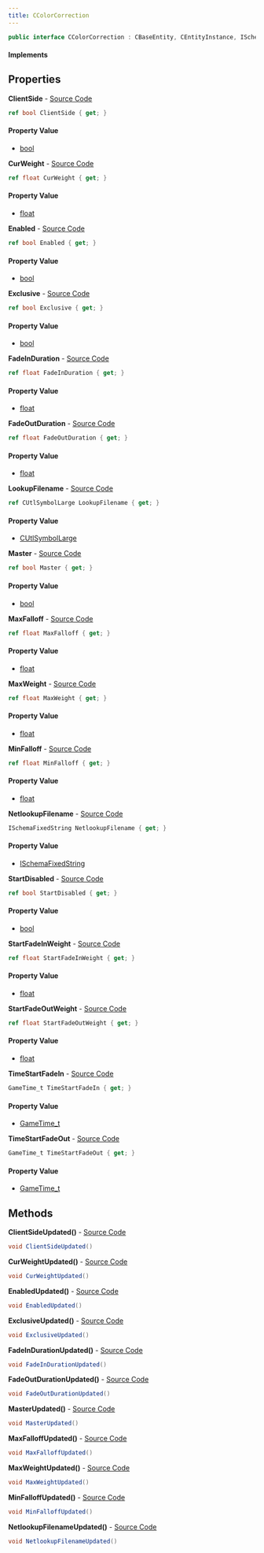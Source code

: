 ```yaml
---
title: CColorCorrection
---
```


```csharp
public interface CColorCorrection : CBaseEntity, CEntityInstance, ISchemaClass<CEntityInstance>, ISchemaClass<CBaseEntity>, ISchemaClass<CColorCorrection>, ISchemaField, ISchemaClass, INativeHandle
```

#### Implements

## Properties

**ClientSide** - [Source Code](https://github.com/swiftly-solution/swiftlys2/blob/master/managed/src/SwiftlyS2.Generated/Schemas/Interfaces/CColorCorrection.cs#L36)

```csharp
ref bool ClientSide { get; }
```

#### Property Value

- [bool](https://learn.microsoft.com/dotnet/api/system.boolean)

**CurWeight** - [Source Code](https://github.com/swiftly-solution/swiftlys2/blob/master/managed/src/SwiftlyS2.Generated/Schemas/Interfaces/CColorCorrection.cs#L44)

```csharp
ref float CurWeight { get; }
```

#### Property Value

- [float](https://learn.microsoft.com/dotnet/api/system.single)

**Enabled** - [Source Code](https://github.com/swiftly-solution/swiftlys2/blob/master/managed/src/SwiftlyS2.Generated/Schemas/Interfaces/CColorCorrection.cs#L32)

```csharp
ref bool Enabled { get; }
```

#### Property Value

- [bool](https://learn.microsoft.com/dotnet/api/system.boolean)

**Exclusive** - [Source Code](https://github.com/swiftly-solution/swiftlys2/blob/master/managed/src/SwiftlyS2.Generated/Schemas/Interfaces/CColorCorrection.cs#L38)

```csharp
ref bool Exclusive { get; }
```

#### Property Value

- [bool](https://learn.microsoft.com/dotnet/api/system.boolean)

**FadeInDuration** - [Source Code](https://github.com/swiftly-solution/swiftlys2/blob/master/managed/src/SwiftlyS2.Generated/Schemas/Interfaces/CColorCorrection.cs#L16)

```csharp
ref float FadeInDuration { get; }
```

#### Property Value

- [float](https://learn.microsoft.com/dotnet/api/system.single)

**FadeOutDuration** - [Source Code](https://github.com/swiftly-solution/swiftlys2/blob/master/managed/src/SwiftlyS2.Generated/Schemas/Interfaces/CColorCorrection.cs#L18)

```csharp
ref float FadeOutDuration { get; }
```

#### Property Value

- [float](https://learn.microsoft.com/dotnet/api/system.single)

**LookupFilename** - [Source Code](https://github.com/swiftly-solution/swiftlys2/blob/master/managed/src/SwiftlyS2.Generated/Schemas/Interfaces/CColorCorrection.cs#L48)

```csharp
ref CUtlSymbolLarge LookupFilename { get; }
```

#### Property Value

- [CUtlSymbolLarge](/docs/api/shared/natives/cutlsymbollarge)

**Master** - [Source Code](https://github.com/swiftly-solution/swiftlys2/blob/master/managed/src/SwiftlyS2.Generated/Schemas/Interfaces/CColorCorrection.cs#L34)

```csharp
ref bool Master { get; }
```

#### Property Value

- [bool](https://learn.microsoft.com/dotnet/api/system.boolean)

**MaxFalloff** - [Source Code](https://github.com/swiftly-solution/swiftlys2/blob/master/managed/src/SwiftlyS2.Generated/Schemas/Interfaces/CColorCorrection.cs#L42)

```csharp
ref float MaxFalloff { get; }
```

#### Property Value

- [float](https://learn.microsoft.com/dotnet/api/system.single)

**MaxWeight** - [Source Code](https://github.com/swiftly-solution/swiftlys2/blob/master/managed/src/SwiftlyS2.Generated/Schemas/Interfaces/CColorCorrection.cs#L28)

```csharp
ref float MaxWeight { get; }
```

#### Property Value

- [float](https://learn.microsoft.com/dotnet/api/system.single)

**MinFalloff** - [Source Code](https://github.com/swiftly-solution/swiftlys2/blob/master/managed/src/SwiftlyS2.Generated/Schemas/Interfaces/CColorCorrection.cs#L40)

```csharp
ref float MinFalloff { get; }
```

#### Property Value

- [float](https://learn.microsoft.com/dotnet/api/system.single)

**NetlookupFilename** - [Source Code](https://github.com/swiftly-solution/swiftlys2/blob/master/managed/src/SwiftlyS2.Generated/Schemas/Interfaces/CColorCorrection.cs#L46)

```csharp
ISchemaFixedString NetlookupFilename { get; }
```

#### Property Value

- [ISchemaFixedString](/docs/api/shared/schemas/ischemafixedstring)

**StartDisabled** - [Source Code](https://github.com/swiftly-solution/swiftlys2/blob/master/managed/src/SwiftlyS2.Generated/Schemas/Interfaces/CColorCorrection.cs#L30)

```csharp
ref bool StartDisabled { get; }
```

#### Property Value

- [bool](https://learn.microsoft.com/dotnet/api/system.boolean)

**StartFadeInWeight** - [Source Code](https://github.com/swiftly-solution/swiftlys2/blob/master/managed/src/SwiftlyS2.Generated/Schemas/Interfaces/CColorCorrection.cs#L20)

```csharp
ref float StartFadeInWeight { get; }
```

#### Property Value

- [float](https://learn.microsoft.com/dotnet/api/system.single)

**StartFadeOutWeight** - [Source Code](https://github.com/swiftly-solution/swiftlys2/blob/master/managed/src/SwiftlyS2.Generated/Schemas/Interfaces/CColorCorrection.cs#L22)

```csharp
ref float StartFadeOutWeight { get; }
```

#### Property Value

- [float](https://learn.microsoft.com/dotnet/api/system.single)

**TimeStartFadeIn** - [Source Code](https://github.com/swiftly-solution/swiftlys2/blob/master/managed/src/SwiftlyS2.Generated/Schemas/Interfaces/CColorCorrection.cs#L24)

```csharp
GameTime_t TimeStartFadeIn { get; }
```

#### Property Value

- [GameTime_t](/docs/api/shared/schemadefinitions/gametime_t)

**TimeStartFadeOut** - [Source Code](https://github.com/swiftly-solution/swiftlys2/blob/master/managed/src/SwiftlyS2.Generated/Schemas/Interfaces/CColorCorrection.cs#L26)

```csharp
GameTime_t TimeStartFadeOut { get; }
```

#### Property Value

- [GameTime_t](/docs/api/shared/schemadefinitions/gametime_t)

## Methods

**ClientSideUpdated()** - [Source Code](https://github.com/swiftly-solution/swiftlys2/blob/master/managed/src/SwiftlyS2.Generated/Schemas/Interfaces/CColorCorrection.cs#L55)

```csharp
void ClientSideUpdated()
```

**CurWeightUpdated()** - [Source Code](https://github.com/swiftly-solution/swiftlys2/blob/master/managed/src/SwiftlyS2.Generated/Schemas/Interfaces/CColorCorrection.cs#L59)

```csharp
void CurWeightUpdated()
```

**EnabledUpdated()** - [Source Code](https://github.com/swiftly-solution/swiftlys2/blob/master/managed/src/SwiftlyS2.Generated/Schemas/Interfaces/CColorCorrection.cs#L53)

```csharp
void EnabledUpdated()
```

**ExclusiveUpdated()** - [Source Code](https://github.com/swiftly-solution/swiftlys2/blob/master/managed/src/SwiftlyS2.Generated/Schemas/Interfaces/CColorCorrection.cs#L56)

```csharp
void ExclusiveUpdated()
```

**FadeInDurationUpdated()** - [Source Code](https://github.com/swiftly-solution/swiftlys2/blob/master/managed/src/SwiftlyS2.Generated/Schemas/Interfaces/CColorCorrection.cs#L50)

```csharp
void FadeInDurationUpdated()
```

**FadeOutDurationUpdated()** - [Source Code](https://github.com/swiftly-solution/swiftlys2/blob/master/managed/src/SwiftlyS2.Generated/Schemas/Interfaces/CColorCorrection.cs#L51)

```csharp
void FadeOutDurationUpdated()
```

**MasterUpdated()** - [Source Code](https://github.com/swiftly-solution/swiftlys2/blob/master/managed/src/SwiftlyS2.Generated/Schemas/Interfaces/CColorCorrection.cs#L54)

```csharp
void MasterUpdated()
```

**MaxFalloffUpdated()** - [Source Code](https://github.com/swiftly-solution/swiftlys2/blob/master/managed/src/SwiftlyS2.Generated/Schemas/Interfaces/CColorCorrection.cs#L58)

```csharp
void MaxFalloffUpdated()
```

**MaxWeightUpdated()** - [Source Code](https://github.com/swiftly-solution/swiftlys2/blob/master/managed/src/SwiftlyS2.Generated/Schemas/Interfaces/CColorCorrection.cs#L52)

```csharp
void MaxWeightUpdated()
```

**MinFalloffUpdated()** - [Source Code](https://github.com/swiftly-solution/swiftlys2/blob/master/managed/src/SwiftlyS2.Generated/Schemas/Interfaces/CColorCorrection.cs#L57)

```csharp
void MinFalloffUpdated()
```

**NetlookupFilenameUpdated()** - [Source Code](https://github.com/swiftly-solution/swiftlys2/blob/master/managed/src/SwiftlyS2.Generated/Schemas/Interfaces/CColorCorrection.cs#L60)

```csharp
void NetlookupFilenameUpdated()
```


